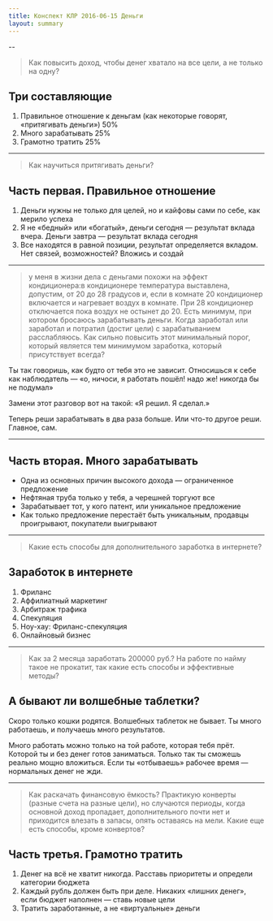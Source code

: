 ```yaml
---
title: Конспект КЛР 2016-06-15 Деньги
layout: summary
---
```


--

> Как повысить доход, чтобы денег хватало на все цели, а не только на одну?

## Три составляющие

1. Правильное отношение к деньгам (как некоторые говорят, «притягивать деньги») 50%
2. Много зарабатывать 25%
3. Грамотно тратить 25%

---

> Как научиться притягивать деньги?

## Часть первая. Правильное отношение

1. Деньги нужны не только для целей, но и кайфовы сами по себе, как мерило успеха
2. Я не «бедный» или «богатый», деньги сегодня — результат вклада вчера. Деньги завтра — результат вклада сегодня
3. Все находятся в равной позиции, результат определяется вкладом. Нет связей, возможностей? Вложись и создай

---

> у меня в жизни дела с деньгами похожи на эффект кондиционера:в кондиционере температура выставлена, допустим, от 20 до 28 градусов и, если в комнате 20 кондиционер включается и нагревает воздух в комнате. При 28 кондиционер отключается пока воздух не остынет до 20. 
Есть минимум, при котором бросаюсь зарабатывать деньги. Когда заработал или заработал и потратил (достиг цели) с зарабатыванием расслабляюсь. Как сильно повысить этот минимальный порог, который является тем минимумом заработка, который присутствует всегда?

Ты так говоришь, как будто от тебя это не зависит. Относишься к себе как наблюдатель — «о, ничоси, я работать пошёл! надо же! никогда бы не подумал»

Замени этот разговор вот на такой: «Я решил. Я сделал.»

Теперь реши зарабатывать в два раза больше. Или что-то другое реши. Главное, сам.

---

## Часть вторая. Много зарабатывать

- Одна из основных причин высокого дохода — ограниченное предложение
- Нефтяная труба только у тебя, а черешней торгуют все
- Зарабатывает тот, у кого патент, или уникальное предложение
- Как только предложение перестаёт быть уникальным, продавцы проигрывают, покупатели выигрывают

---

> Какие есть способы для дополнительного заработка в интернете?

## Заработок в интернете

1. Фриланс
2. Аффилиатный маркетинг
3. Арбитраж трафика
4. Спекуляция
5. Ноу-хау: Фриланс-спекуляция
6. Онлайновый бизнес

---

> Как за 2 месяца заработать 200000 руб.? На работе по найму такое не прокатит, так какие есть способы и эффективные методы?

## А бывают ли волшебные таблетки?

Скоро только кошки родятся. Волшебных таблеток не бывает. Ты много работаешь, и получаешь много результатов.

Много работать можно только на той работе, которая тебя прёт. Которой ты и без денег готов заниматься. Только так ты сможешь реально мощно вложиться. Если ты «отбываешь» рабочее время — нормальных денег не жди.

---

> Как раскачать финансовую ёмкость? Практикую конверты (разные счета на разные цели), но случаются периоды, когда основной доход пропадает, дополнительного почти нет и приходится влезать в запасы, опять оставаясь на мели. Какие еще есть способы, кроме конвертов?

## Часть третья. Грамотно тратить

1. Денег на всё не хватит никогда. Расставь приоритеты и определи категории бюджета
2. Каждый рубль должен быть при деле. Никаких «лишних денег», если бюджет наполнен — ставь новые цели
3. Тратить заработанные, а не «виртуальные» деньги
